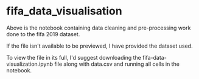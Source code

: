 # fifa_data_visualisation

Above is the notebook containing data cleaning and pre-processing work done to the fifa 2019 dataset. 

If the file isn't available to be previewed, I have provided the dataset used.

To view the file in its full, I'd suggest downloading the fifa-data-visualization.ipynb file along with data.csv and running all cells in the notebook.
